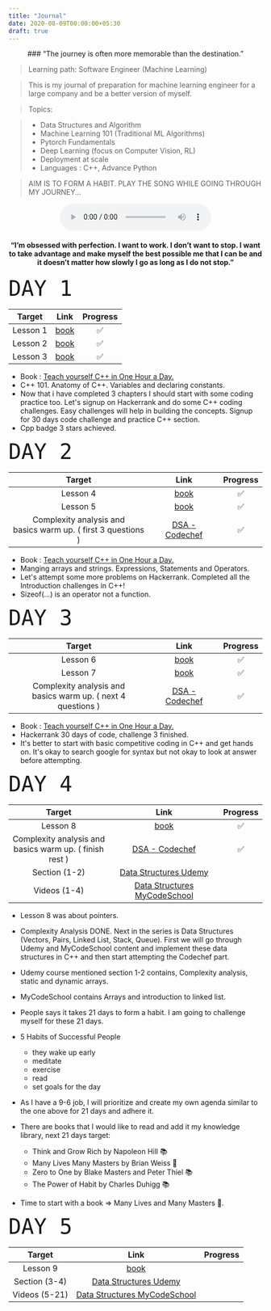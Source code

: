 ```yaml
---
title: "Journal"
date: 2020-08-09T00:00:00+05:30
draft: true
---
```

<center>
### “The journey is often more memorable than the destination.”
</center>

> Learning path: Software Engineer (Machine Learning)

> This is my journal of preparation for machine learning engineer for a large company and be a better version of myself.

> Topics:

> - Data Structures and Algorithm
> - Machine Learning 101 (Traditional ML Algorithms)
> - Pytorch Fundamentals
> - Deep Learning (focus on Computer Vision, RL)
> - Deployment at scale
> - Languages : C++, Advance Python

> AIM IS TO FORM A HABIT. PLAY THE SONG WHILE GOING THROUGH MY JOURNEY...

<center>

<audio controls>
  <source src="https://github.com/myselfHimanshu/data-summit-blog/blob/master/content/assets/run4urlife.mp3?raw=true" type="audio/mpeg">
</audio>

#### “I’m obsessed with perfection. I want to work. I don’t want to stop. I want to take advantage and make myself the best possible me that I can be and it doesn’t matter how slowly I go as long as I do not stop.”

</center>

<script>
var audio = new Audio("https://raw.githubusercontent.com/USERNAME/REPOSITORY/BRANCH/Audio.mp3")
audio.play()
</script>

<span style="font-family:Monospace; font-size:3em;">DAY 1</span>


<center>

|Target|Link|Progress|
|:----:|:----:|:----:|
|Lesson 1|[book](https://g.co/kgs/bCYnch)|✅|
|Lesson 2|[book](https://g.co/kgs/bCYnch)|✅|
|Lesson 3|[book](https://g.co/kgs/bCYnch)|✅|


</center>

- Book : [Teach yourself C++ in One Hour a Day.](https://g.co/kgs/bCYnch)
- C++ 101. Anatomy of C++. Variables and declaring constants.
- Now that i have completed 3 chapters I should start with some coding practice too. Let's signup on Hackerrank and do some C++ coding challenges. Easy challenges will help in building the concepts. Signup for 30 days code challenge and practice C++ section.
- Cpp badge 3 stars achieved.

<span style="font-family:Monospace; font-size:3em;">DAY 2</span>

<center>

|Target|Link|Progress|
|:----:|:----:|:----:|
|Lesson 4|[book](https://g.co/kgs/bCYnch)|✅|
|Lesson 5|[book](https://g.co/kgs/bCYnch)|✅|
|Complexity analysis and <br> basics warm up. ( first 3 questions )|[DSA - Codechef](https://www.codechef.com/LEARNDSA?itm_campaign=contest_listing)|✅|

</center>

- Book : [Teach yourself C++ in One Hour a Day.](https://g.co/kgs/bCYnch)
- Manging arrays and strings. Expressions, Statements and Operators.
- Let's attempt some more problems on Hackerrank. Completed all the Introduction challenges in C++!
- Sizeof(...) is an operator not a function.

<span style="font-family:Monospace; font-size:3em;">DAY 3</span>

<center>

|Target|Link|Progress|
|:----:|:----:|:----:|
|Lesson 6|[book](https://g.co/kgs/bCYnch)|✅|
|Lesson 7|[book](https://g.co/kgs/bCYnch)|✅|
|Complexity analysis and <br> basics warm up. ( next 4 questions )|[DSA - Codechef](https://www.codechef.com/LEARNDSA?itm_campaign=contest_listing)|✅|

</center>

- Book : [Teach yourself C++ in One Hour a Day.](https://g.co/kgs/bCYnch)
- Hackerrank 30 days of code, challenge 3 finished.
- It's better to start with basic competitive coding in C++ and get hands on. It's okay to search google for syntax but not okay to look at answer before attempting.

<span style="font-family:Monospace; font-size:3em;">DAY 4</span>

<center>

|Target|Link|Progress|
|:----:|:----:|:----:|
|Lesson 8|[book](https://g.co/kgs/bCYnch)|✅|
|Complexity analysis and <br> basics warm up. ( finish rest )|[DSA - Codechef](https://www.codechef.com/LEARNDSA?itm_campaign=contest_listing)|✅|
|Section (1-2)|[Data Structures Udemy](https://www.udemy.com/course/introduction-to-data-structures/)||
|Videos (1-4)|[Data Structures MyCodeSchool](https://www.youtube.com/watch?v=92S4zgXN17o&list=PL2_aWCzGMAwI3W_JlcBbtYTwiQSsOTa6P)||

</center>

- Lesson 8 was about pointers.
- Complexity Analysis DONE. Next in the series is Data Structures (Vectors, Pairs, Linked List, Stack, Queue). First we will go through Udemy and MyCodeSchool content and implement these data structures in C++ and then start attempting the Codechef part.
- Udemy course mentioned section 1-2 contains, Complexity analysis, static and dynamic arrays.
- MyCodeSchool contains Arrays and introduction to linked list.

- People says it takes 21 days to form a habit. I am going to challenge myself for these 21 days.
- 5 Habits of Successful People
  - they wake up early
  - meditate
  - exercise
  - read
  - set goals for the day
- As I have a 9-6 job, I will prioritize and create my own agenda similar to the one above for 21 days and adhere it.
- There are books that I would like to read and add it my knowledge library, next 21 days target:
  - Think and Grow Rich by Napoleon Hill 📚
  - Many Lives Many Masters by Brian Weiss 📖
  - Zero to One by Blake Masters and Peter Thiel 📚
  - The Power of Habit by Charles Duhigg 📚

- Time to start with a book => Many Lives and Many Masters 📖.

<span style="font-family:Monospace; font-size:3em;">DAY 5</span>

<center>

|Target|Link|Progress|
|:----:|:----:|:----:|
|Lesson 9|[book](https://g.co/kgs/bCYnch)||
|Section (3-4)|[Data Structures Udemy](https://www.udemy.com/course/introduction-to-data-structures/)||
|Videos (5-21)|[Data Structures MyCodeSchool](https://www.youtube.com/watch?v=92S4zgXN17o&list=PL2_aWCzGMAwI3W_JlcBbtYTwiQSsOTa6P)||

</center>
